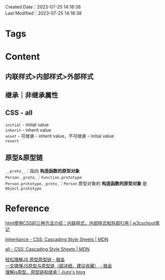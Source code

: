 Created Date：2023-07-25 14:18:38  
Last Modified：2023-07-25 14:18:38

# Tags

# Content

## 内联样式>内部样式>外部样式

## 继承｜非继承属性

## CSS - all

`initial` - initial value  
`inherit` - inherit value  
`unset` - 可继承 - inherit value，不可继承 - initial value  
`revert`

## 原型&原型链

`__proto__`：指向 **构造函数的原型对象**  
`Person._proto_`：`Function.prototype`  
`Person.prototype._proto_`：`Person` 原型对象的 **构造函数的原型对象** 是 `Object.prototype`

# Reference

[html使用CSS的三种方法介绍：内联样式，内部样式和外部引用 | w3cschool笔记](https://www.w3cschool.cn/article/99523640.html)

[Inheritance - CSS: Cascading Style Sheets | MDN](https://developer.mozilla.org/en-US/docs/Web/CSS/inheritance)

[all - CSS: Cascading Style Sheets | MDN](https://developer.mozilla.org/en-US/docs/Web/CSS/all)

[轻松理解JS 原型原型链 - 掘金](https://juejin.cn/post/6844903989088092174)  
[一文搞懂JS原型与原型链（超详细，建议收藏） - 掘金](https://juejin.cn/post/6984678359275929637)  
[理解js原型、原型链和继承 | Jiuto's blog](https://jiuto.github.io/jiuto_blog/guide/js/proto.html)
